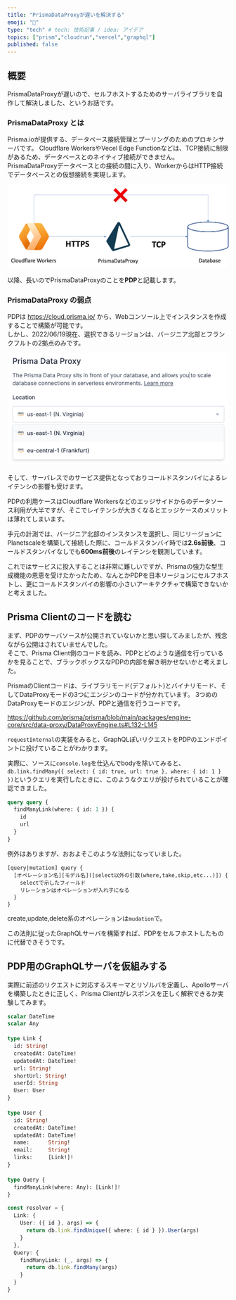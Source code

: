 ```yaml
---
title: "PrismaDataProxyが遅いを解決する"
emoji: "🔮"
type: "tech" # tech: 技術記事 / idea: アイデア
topics: ["prism","cloudrun","vercel","graphql"]
published: false
---
```


## 概要

PrismaDataProxyが遅いので、セルフホストするためのサーバライブラリを自作して解決しました、というお話です。

### PrismaDataProxy とは

Prisma.ioが提供する、データベース接続管理とプーリングのためのプロキシサーバです。
Cloudflare WorkersやVecel Edge Functionなどは、TCP接続に制限があるため、データベースとのネイティブ接続ができません。  
PrismaDataProxyデータベースとの接続の間に入り、WorkerからはHTTP接続でデータベースとの仮想接続を実現します。

![](/images/pdp-overview.png)

以降、長いのでPrismaDataProxyのことを**PDP**と記載します。

### PrismaDataProxy の弱点

PDPは https://cloud.prisma.io/ から、Webコンソール上でインスタンスを作成することで構築が可能です。  
しかし、2022/06/19現在、選択できるリージョンは、バージニア北部とフランクフルトの2拠点のみです。

![](/images/pdp-regions.png)

そして、サーバレスでのサービス提供となっておりコールドスタンバイによるレイテンシの影響も受けます。

PDPの利用ケースはCloudflare Workersなどのエッジサイドからのデータソース利用が大半ですが、そこでレイテンシが大きくなるとエッジケースのメリットは薄れてしまいます。  

手元の計測では、バージニア北部のインスタンスを選択し、同じリージョンにPlanetscaleを構築して接続した際に、コールドスタンバイ時では**2.6s前後**、コールドスタンバイなしでも**600ms前後**のレイテンシを観測しています。

これではサービスに投入することは非常に難しいですが、Prismaの強力な型生成機能の恩恵を受けたかったため、なんとかPDPを日本リージョンにセルフホストし、更にコールドスタンバイの影響の小さいアーキテクチャで構築できないかと考えました。

## Prisma Clientのコードを読む

まず、PDPのサーバソースが公開されていないかと思い探してみましたが、残念ながら公開はされていませんでした。  
そこで、Prisma Client側のコードを読み、PDPとどのような通信を行っているかを見ることで、ブラックボックスなPDPの内部を解き明かせないかと考えました。

PrismaのClientコードは、ライブラリモード(デフォルト)とバイナリモード、そしてDataProxyモードの3つにエンジンのコードが分かれています。
3つめのDataProxyモードのエンジンが、PDPと通信を行うコードです。

https://github.com/prisma/prisma/blob/main/packages/engine-core/src/data-proxy/DataProxyEngine.ts#L132-L145

`requestInternal`の実装をみると、GraphQLぽいリクエストをPDPのエンドポイントに投げていることがわかります。  

実際に、ソースに`console.log`を仕込んでbodyを除いてみると、`db.link.findMany({ select: { id: true, url: true }, where: { id: 1 } })`というクエリを実行したときに、このようなクエリが投げられていることが確認できました。
```graphql
query query {
  findManyLink(where: { id: 1 }) {
    id
    url
  }
}
```


例外はありますが、おおよそこのような法則になっていました。
```
[query|mutation] query {
  [オペレーション名][モデル名]([select以外の引数(where,take,skip,etc...)]) {
    selectで示したフィールド
    リレーションはオペレーションが入れ子になる
  }
}
```

create,update,delete系のオペレーションは`mudation`で。

この法則に従ったGraphQLサーバを構築すれば、PDPをセルフホストしたものに代替できそうです。

## PDP用のGraphQLサーバを仮組みする

実際に前述のリクエストに対応するスキーマとリゾルバを定義し、Apolloサーバを構築したときに正しく、Prisma Clientがレスポンスを正しく解釈できるか実験してみます。

```graphql
scalar DateTime
scalar Any

type Link {
  id: String!
  createdAt: DateTime!
  updatedAt: DateTime!
  url: String!
  shortUrl: String!
  userId: String
  User: User
}

type User {
  id: String!
  createdAt: DateTime!
  updatedAt: DateTime!
  name:      String!
  email:     String!
  links:     [Link!]!
}

type Query {
  findManyLink(where: Any): [Link!]!
}
```

```ts
const resolver = {
  Link: {
    User: ({ id }, args) => {
      return db.link.findUnique({ where: { id } }).User(args)
    }
  },
  Query: {
    findManyLink: (_, args) => {
      return db.link.findMany(args)
    }
  }
}
```